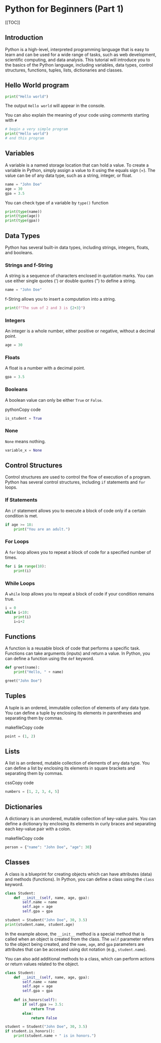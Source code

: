 # Python for Beginners (Part 1)

[[TOC]]

## Introduction

Python is a high-level, interpreted programming language that is easy to learn and can be used for a wide range of tasks, such as web development, scientific computing, and data analysis. This tutorial will introduce you to the basics of the Python language, including variables, data types, control structures, functions, tuples, lists, dictionaries and classes.

## Hello World program

```py
print("Hello world")
```

The output `Hello world` will appear in the console.

You can also explain the meaning of your code using *comments* starting with `#`

```py
# begin a very simple program
print("Hello world")
# end this program
```

## Variables

A variable is a named storage location that can hold a value. To create a variable in Python, simply assign a value to it using the equals sign (=). The value can be of any data type, such as a string, integer, or float.

```py
name = "John Doe"
age = 30
gpa = 3.5
```

You can check type of a variable by `type()` function

```py
print(type(name))
print(type(age))
print(type(gpa))
```

## Data Types

Python has several built-in data types, including strings, integers, floats, and booleans.

### Strings and f-String

A string is a sequence of characters enclosed in quotation marks. You can use either single quotes (') or double quotes (") to define a string.



```py
name = "John Doe"
```

f-String allows you to insert a computation into a string.

```py
print(f"The sum of 2 and 3 is {2+3}")
```

### Integers

An integer is a whole number, either positive or negative, without a decimal point.


```py
age = 30
```

### Floats

A float is a number with a decimal point.


```py
gpa = 3.5
```

### Booleans

A boolean value can only be either `True` or `False`.

pythonCopy code

```py
is_student = True
``` 


### None

`None` means nothing.

```py
variable_x = None
```

## Control Structures

Control structures are used to control the flow of execution of a program. Python has several control structures, including `if` statements and `for` loops.

### If Statements

An `if` statement allows you to execute a block of code only if a certain condition is met.


```py
if age >= 18:
    print("You are an adult.")
```

### For Loops

A `for` loop allows you to repeat a block of code for a specified number of times.

```py
for i in range(10):
    print(i)
```

### While Loops

A `while` loop allows you to repeat a block of code if your condition remains true.

```py
i = 0
while i<10:
	print(i)
    i=i+2
```

## Functions

A function is a reusable block of code that performs a specific task. Functions can take arguments (inputs) and return a value. In Python, you can define a function using the `def` keyword.

```py
def greet(name):
    print("Hello, " + name)

greet("John Doe")
```

## Tuples

A tuple is an ordered, immutable collection of elements of any data type. You can define a tuple by enclosing its elements in parentheses and separating them by commas.

makefileCopy code

```py
point = (1, 2)
```

## Lists

A list is an ordered, mutable collection of elements of any data type. You can define a list by enclosing its elements in square brackets and separating them by commas.

cssCopy code

```py
numbers = [1, 2, 3, 4, 5]
```

## Dictionaries

A dictionary is an unordered, mutable collection of key-value pairs. You can define a dictionary by enclosing its elements in curly braces and separating each key-value pair with a colon.

makefileCopy code

```py
person = {"name": "John Doe", "age": 30}
```

## Classes

A class is a blueprint for creating objects which can have attributes (data) and methods (functions). In Python, you can define a class using the `class` keyword.


```py
class Student:
    def __init__(self, name, age, gpa):
        self.name = name
        self.age = age
        self.gpa = gpa

student = Student("John Doe", 30, 3.5)
print(student.name, student.age)
```

In the example above, the `__init__` method is a special method that is called when an object is created from the class. The `self` parameter refers to the object being created, and the `name`, `age`, and `gpa` parameters are attributes that can be accessed using dot notation (e.g., `student.name`).

You can also add additional methods to a class, which can perform actions or return values related to the object.


```py
class Student:
    def __init__(self, name, age, gpa):
        self.name = name
        self.age = age
        self.gpa = gpa
    
    def is_honors(self):
        if self.gpa >= 3.5:
            return True
        else:
            return False

student = Student("John Doe", 30, 3.5)
if student.is_honors():
    print(student.name + " is in honors.")
```

